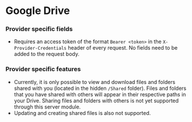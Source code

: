 # Google Drive

### Provider specific fields

- Requires an access token of the format `Bearer <token>` in the `X-Provider-Credentials` header of every request. No fields need to be added to the request body.

### Provider specific features

- Currently, it is only possible to view and download files and folders shared with you (located in the hidden `/Shared` folder). Files and folders that you have shared with others will appear in their respective paths in your Drive. Sharing files and folders with others is not yet supported through this server module.
- Updating and creating shared files is also not supported.
